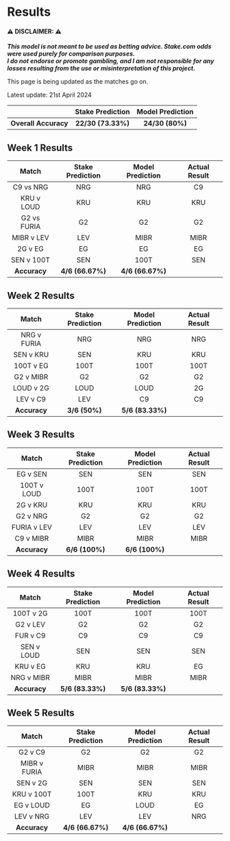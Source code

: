 # Results

#### ⚠️ DISCLAIMER: ⚠️
***This model is not meant to be used as betting advice. Stake.com odds were used purely for comparison purposes.*  
*I do not endorse or promote gambling, and I am not responsible for any losses resulting from the use or misinterpretation of this project.***

This page is being updated as the matches go on.

Latest update: 21st April 2024

<div align="center">
<table>
  <thead>
    <tr>
      <th></th>
      <th>Stake Prediction</th>
      <th>Model Prediction</th>
    </tr>
  </thead>
  <tbody>
    <tr>
      <td align="center"><strong>Overall Accuracy</strong></td>
      <td align="center"><strong>22/30 (73.33%)</strong></td>
      <td align="center"><strong>24/30 (80%)</strong></td>
    </tr>
  </tbody>
</table>
</div>


## Week 1 Results
<div align="center">
<table>
  <thead>
    <tr>
      <th>Match</th>
      <th>Stake Prediction</th>
      <th>Model Prediction</th>
      <th>Actual Result</th>
    </tr>
  </thead>
  <tbody>
    <tr>
      <td align="center">C9 vs NRG</td>
      <td align="center">NRG</td>
      <td align="center">NRG</td>
      <td align="center">C9</td>
    </tr>
    <tr>
      <td align="center">KRU v LOUD</td>
      <td align="center">KRU</td>
      <td align="center">KRU</td>
      <td align="center">KRU</td>
    </tr>
    <tr>
      <td align="center">G2 vs FURIA</td>
      <td align="center">G2</td>
      <td align="center">G2</td>
      <td align="center">G2</td>
    </tr>
    <tr>
      <td align="center">MIBR v LEV</td>
      <td align="center">LEV</td>
      <td align="center">MIBR</td>
      <td align="center">MIBR</td>
    </tr>
    <tr>
      <td align="center">2G v EG</td>
      <td align="center">EG</td>
      <td align="center">EG</td>
      <td align="center">EG</td>
    </tr>
    <tr>
      <td align="center">SEN v 100T</td>
      <td align="center">SEN</td>
      <td align="center">100T</td>
      <td align="center">SEN</td>
    </tr>
    <tr>
      <td align="center"><strong>Accuracy</strong></td>
      <td align="center"><strong>4/6 (66.67%)</strong></td>
      <td align="center"><strong>4/6 (66.67%)</strong></td>
    </tr>
  </tbody>
</table>
</div>

## Week 2 Results
<div align="center">
<table>
  <thead>
    <tr>
      <th>Match</th>
      <th>Stake Prediction</th>
      <th>Model Prediction</th>
      <th>Actual Result</th>
    </tr>
  </thead>
  <tbody>
    <tr>
      <td align="center">NRG v FURIA</td>
      <td align="center">NRG</td>
      <td align="center">NRG</td>
      <td align="center">NRG</td>
    </tr>
    <tr>
      <td align="center">SEN v KRU</td>
      <td align="center">SEN</td>
      <td align="center">KRU</td>
      <td align="center">KRU</td>
    </tr>
    <tr>
      <td align="center">100T v EG</td>
      <td align="center">100T</td>
      <td align="center">100T</td>
      <td align="center">100T</td>
    </tr>
    <tr>
      <td align="center">G2 v MIBR</td>
      <td align="center">G2</td>
      <td align="center">G2</td>
      <td align="center">G2</td>
    </tr>
    <tr>
      <td align="center">LOUD v 2G</td>
      <td align="center">LOUD</td>
      <td align="center">LOUD</td>
      <td align="center">2G</td>
    </tr>
    <tr>
      <td align="center">LEV v C9</td>
      <td align="center">LEV</td>
      <td align="center">C9</td>
      <td align="center">C9</td>
    </tr>
    <tr>
      <td align="center"><strong>Accuracy</strong></td>
      <td align="center"><strong>3/6 (50%)</strong></td>
      <td align="center"><strong>5/6 (83.33%)</strong></td>
    </tr>
  </tbody>
</table>
</div>

## Week 3 Results
<div align="center">
<table>
  <thead>
    <tr>
      <th>Match</th>
      <th>Stake Prediction</th>
      <th>Model Prediction</th>
      <th>Actual Result</th>
    </tr>
  </thead>
  <tbody>
    <tr>
      <td align="center">EG v SEN</td>
      <td align="center">SEN</td>
      <td align="center">SEN</td>
      <td align="center">SEN</td>
    </tr>
    <tr>
      <td align="center">100T v LOUD</td>
      <td align="center">100T</td>
      <td align="center">100T</td>
      <td align="center">100T</td>
    </tr>
    <tr>
      <td align="center">2G v KRU</td>
      <td align="center">KRU</td>
      <td align="center">KRU</td>
      <td align="center">KRU</td>
    </tr>
    <tr>
      <td align="center">G2 v NRG</td>
      <td align="center">G2</td>
      <td align="center">G2</td>
      <td align="center">G2</td>
    </tr>
    <tr>
      <td align="center">FURIA v LEV</td>
      <td align="center">LEV</td>
      <td align="center">LEV</td>
      <td align="center">LEV</td>
    </tr>
    <tr>
      <td align="center">C9 v MIBR</td>
      <td align="center">MIBR</td>
      <td align="center">MIBR</td>
      <td align="center">MIBR</td>
    </tr>
    <tr>
      <td align="center"><strong>Accuracy</strong></td>
      <td align="center"><strong>6/6 (100%)</strong></td>
      <td align="center"><strong>6/6 (100%)</strong></td>
    </tr>
  </tbody>
</table>
</div>

## Week 4 Results
<div align="center">
<table>
  <thead>
    <tr>
      <th>Match</th>
      <th>Stake Prediction</th>
      <th>Model Prediction</th>
      <th>Actual Result</th>
    </tr>
  </thead>
  <tbody>
    <tr>
      <td align="center">100T v 2G</td>
      <td align="center">100T</td>
      <td align="center">100T</td>
      <td align="center">100T</td>
    </tr>
    <tr>
      <td align="center">G2 v LEV</td>
      <td align="center">G2</td>
      <td align="center">G2</td>
      <td align="center">G2</td>
    </tr>
    <tr>
      <td align="center">FUR v C9</td>
      <td align="center">C9</td>
      <td align="center">C9</td>
      <td align="center">C9</td>
    </tr>
    <tr>
      <td align="center">SEN v LOUD</td>
      <td align="center">SEN</td>
      <td align="center">SEN</td>
      <td align="center">SEN</td>
    </tr>
    <tr>
      <td align="center">KRU v EG</td>
      <td align="center">KRU</td>
      <td align="center">KRU</td>
      <td align="center">EG</td>
    </tr>
    <tr>
      <td align="center">NRG v MIBR</td>
      <td align="center">MIBR</td>
      <td align="center">MIBR</td>
      <td align="center">MIBR</td>
    </tr>
    <tr>
      <td align="center"><strong>Accuracy</strong></td>
      <td align="center"><strong>5/6 (83.33%)</strong></td>
      <td align="center"><strong>5/6 (83.33%)</strong></td>
    </tr>
  </tbody>
</table>
</div>

## Week 5 Results
<div align="center">
<table>
  <thead>
    <tr>
      <th>Match</th>
      <th>Stake Prediction</th>
      <th>Model Prediction</th>
      <th>Actual Result</th>
    </tr>
  </thead>
  <tbody>
    <tr>
      <td align="center">G2 v C9</td>
      <td align="center">G2</td>
      <td align="center">G2</td>
      <td align="center">G2</td>
    </tr>
    <tr>
      <td align="center">MIBR v FURIA</td>
      <td align="center">MIBR</td>
      <td align="center">MIBR</td>
      <td align="center">MIBR</td>
    </tr>
    <tr>
      <td align="center">SEN v 2G</td>
      <td align="center">SEN</td>
      <td align="center">SEN</td>
      <td align="center">SEN</td>
    </tr>
    <tr>
      <td align="center">KRU v 100T</td>
      <td align="center">100T</td>
      <td align="center">KRU</td>
      <td align="center">KRU</td>
    </tr>
    <tr>
      <td align="center">EG v LOUD</td>
      <td align="center">EG</td>
      <td align="center">LOUD</td>
      <td align="center">EG</td>
    </tr>
    <tr>
      <td align="center">LEV v NRG</td>
      <td align="center">LEV</td>
      <td align="center">LEV</td>
      <td align="center">NRG</td>
    </tr>
    <tr>
      <td align="center"><strong>Accuracy</strong></td>
      <td align="center"><strong>4/6 (66.67%)</strong></td>
      <td align="center"><strong>4/6 (66.67%)</strong></td>
    </tr>
  </tbody>
</table>
</div>
